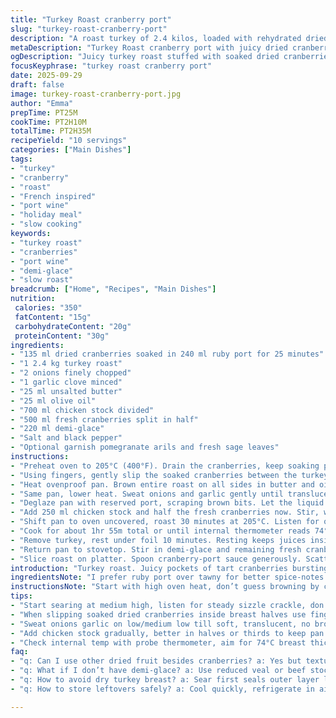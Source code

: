 ```yaml
---
title: "Turkey Roast cranberry port"
slug: "turkey-roast-cranberry-port"
description: "A roast turkey of 2.4 kilos, loaded with rehydrated dried cranberries nestled inside, basted with a port wine reduction and fresh cranberries. Onion and garlic build savory depth with butter and olive oil. The cooking is slow, starting high heat to seal the exterior, then a long lower oven time with broth added gradually. Final sauce made by reducing pan juices with demi-glace and the last cranberries, rich and glossy. Salt and pepper seasoning throughout balances the sweet-tart components. Serve resting after tenting to lock juices. Garnish with pomegranate seeds or fresh sage for pops of color and aroma. Avoid overcooking by checking internal temperature for perfect moistness."
metaDescription: "Turkey Roast cranberry port with juicy dried cranberries inside, slow oven roast sealed on high heat then lowered, finished with rich demi-glace sauce and fresh cranberries."
ogDescription: "Juicy turkey roast stuffed with soaked dried cranberries. Sear first, slow roast with broth. Finish with tangy cranberry port demi-glace sauce. Pomegranate and sage garnish."
focusKeyphrase: "turkey roast cranberry port"
date: 2025-09-29
draft: false
image: turkey-roast-cranberry-port.jpg
author: "Emma"
prepTime: PT25M
cookTime: PT2H10M
totalTime: PT2H35M
recipeYield: "10 servings"
categories: ["Main Dishes"]
tags:
- "turkey"
- "cranberry"
- "roast"
- "French inspired"
- "port wine"
- "holiday meal"
- "slow cooking"
keywords:
- "turkey roast"
- "cranberries"
- "port wine"
- "demi-glace"
- "slow roast"
breadcrumb: ["Home", "Recipes", "Main Dishes"]
nutrition: 
 calories: "350"
 fatContent: "15g"
 carbohydrateContent: "20g"
 proteinContent: "30g"
ingredients:
- "135 ml dried cranberries soaked in 240 ml ruby port for 25 minutes"
- "1 2.4 kg turkey roast"
- "2 onions finely chopped"
- "1 garlic clove minced"
- "25 ml unsalted butter"
- "25 ml olive oil"
- "700 ml chicken stock divided"
- "500 ml fresh cranberries split in half"
- "220 ml demi-glace"
- "Salt and black pepper"
- "Optional garnish pomegranate arils and fresh sage leaves"
instructions:
- "Preheat oven to 205°C (400°F). Drain the cranberries, keep soaking port aside."
- "Using fingers, gently slip the soaked cranberries between the turkey breast halves inside the roast—the trick is to avoid untying the roast. Pack in well for juicy fruit bursts."
- "Heat ovenproof pan. Brown entire roast on all sides in butter and oil. This seals juices and builds flavor. Don’t rush; listen for steady sizzling, golden crust forming. Transfer roast off pan, sprinkle salt and pepper."
- "Same pan, lower heat. Sweat onions and garlic gently until translucent and soft but not browned—smell that savory sweetness unfolding."
- "Deglaze pan with reserved port, scraping brown bits. Let the liquid bubble hard, concentrate aromatics, about 3 minutes."
- "Add 250 ml chicken stock and half the fresh cranberries now. Stir, watch cranberries begin to soften, bubbles slow down. Place turkey back in pan, breast side up."
- "Shift pan to oven uncovered, roast 30 minutes at 205°C. Listen for quiet bubbling juices. Then reduce oven to 160°C (325°F). Add another 250 ml stock halfway through the roasting process—usually after 55 minutes."
- "Cook for about 1hr 55m total or until internal thermometer reads 74°C (165°F) in thickest spot. If juices run clear when pierced, no guesswork needed."
- "Remove turkey, rest under foil 10 minutes. Resting keeps juices inside meat instead of spilling on cutting board."
- "Return pan to stovetop. Stir in demi-glace and remaining fresh cranberries. Simmer 2-3 minutes, sauce should thicken and cranberries burst, giving tangy punch. Taste for salty balance; adjust with salt and pepper."
- "Slice roast on platter. Spoon cranberry-port sauce generously. Scatter pomegranate seeds and sage for color and herbaceous aroma. Serve immediately."
introduction: "Turkey roast. Juicy pockets of tart cranberries bursting as you slice. Port wine creating rich syrupy sauce, sticky and sweet, but layered with savory from onion and garlic sautéed slowly in butter and olive oil. My first tries often dried out the meat. Learned to sear first, seal juices, then slow oven bath in broth keeps moisture. Dried cranberries soaked in port plump up, little surprises inside meat. Fresh cranberries cook down into tangy sweet sauce. Final sauce lifts roast, richness hitting umami with demi-glace. Tent roast after cooking, don’t rush slicing; resting crucial. A hint of pomegranate crowns the dish with jewel-like sparkle. Sage optional but drops herby scent, cuts through richness. Don’t skip the pan sauce, that’s gold."
ingredientsNote: "I prefer ruby port over tawny for better spice-notes but either works. Dried cranberries quantity increased slightly so more inside for chew contrast; the fresh cranberries reduced a bit, as too many made sauce watery in past. Butter and olive oil for depth and sheen; olive oil keeps pan fond from burning but butter adds nutty flavor—balance is key. Chicken stock about 700 ml total, but always have more on hand—low sodium preferred, so salt is yours to control. Demi-glace store-bought for convenience; if you want, reduce a good veal or beef stock until syrupy thick as homemade substitute. Pomegranate seeds optional but offer crunch and color—great kitchen hack to brighten serving. Sage is fresh, not dried; dried herbs yield bitterness in this context. Garlic just a single clove, minced finely to avoid overpowering. Onions grated or fine diced; slower cook means sweeter base. For nut allergies safe, no substitutions needed here."
instructionsNote: "Start with high oven heat, don’t guess browning by color alone; listen for firm crust sizzling with gentle crackle sounds. Too hot and outside burns before inside cooks—know by smell, burning is a telltale bad sign. When sweating onions and garlic, keep heat below medium low; burning garlic ruins sauce. Deglaze is crucial—scrape bottom well with wooden spoon; those browned bits are flavor foundation. Adding liquid gradually avoids sudden temperature drops that can toughen meat. Place pan uncovered in oven for initial roast, so steam escapes, crust stays crisp. Halfway through slow roast, add broth evenly—slow juicy environment for tender meat fibers. Use a probe thermometer properly inserted into thickest part of breast—no guessing doneness by color or time alone. Resting meat covered keeps warmth, allows juices to redistribute; slice too soon, juices run out and meat dries. Sauce finishing thickened with demi-glace, stirred gently to avoid mashing fresh cranberries fully—sauce texture matters in balance. If sauce thickens too fast, add small splash broth to loosen. Gust tastes along the way help adjust seasoning; salt late, as reduction concentrates flavors."
tips:
- "Start searing at medium high, listen for steady sizzle crackle, don’t rush browning or you scorch. That crust is flavor base, smells nutty, golden with butter olive oil combo. Watch panel colors, gentle steam from fat, not smoke. Patience here locks moisture inside."
- "When slipping soaked dried cranberries inside breast halves use fingers, push gently to avoid tearing or opening roast. Cranberries get plump and juicy from port soak, little bursts inside meat texture later. Keep port reserved for deglazing, don’t pour all at once."
- "Sweat onions garlic on low/medium low till soft, translucent, no brown edges or smell. Garlic burns fast so eyes on it. Sweetness builds slowly here, that gentle aroma layering next sauce stages. Deglaze immediately with reserved port, scrape pan bottom well for brown bits."
- "Add chicken stock gradually, better in halves or thirds to keep pan temp stable. Sudden chill toughens meat fibers. Halfway through long roast add second stock splash evenly. Oven drops from high to low slows cooking, juices bubble quietly, no lid helps crust stay crisp."
- "Check internal temp with probe thermometer, aim for 74°C breast thickest point, no guess by color alone. If juices flow clear when pierced it’s done. Rest turkey covered foil 10 min before slicing; resting lets fibers relax, juices redistribute, stops spill on board."
faq:
- "q: Can I use other dried fruit besides cranberries? a: Yes but texture changes. Raisins or cherries add sweetness but soak time varies, monitor closely. Avoid overly soft or sugary dried fruit—may break down too much inside roast."
- "q: What if I don’t have demi-glace? a: Use reduced veal or beef stock thickened down slowly. Reduce stock till syrupy thick, can add a splash of red wine or port to replicate flavor punch. Store-bought demi-glace shortcut saves hours but quality varies."
- "q: How to avoid dry turkey breast? a: Sear first seals outer layer locking juices. Slow roast in broth environment keeps internal moisture steady, don’t open oven too often, add stock halfway. Use thermometer; guessing by time risks dries. Rest covered after."
- "q: How to store leftovers safely? a: Cool quickly, refrigerate in airtight container up to 3-4 days. Sauce can freeze separately or combined. Reheat gently on stovetop, add splash stock if sauce too thick or dry. Avoid microwave to keep texture."

---
```

